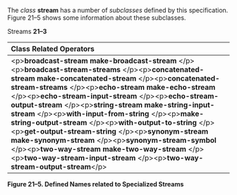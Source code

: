  

The *class* **stream** has a number of *subclasses* defined by this specification. Figure 21–5 shows some information about these subclasses. 

Streams **21–3**

 

 

|**Class Related Operators**|
| :- |
|\<p\>**broadcast-stream make-broadcast-stream** \</p\>\<p\>**broadcast-stream-streams** \</p\>\<p\>**concatenated-stream make-concatenated-stream** \</p\>\<p\>**concatenated-stream-streams** \</p\>\<p\>**echo-stream make-echo-stream** \</p\>\<p\>**echo-stream-input-stream** \</p\>\<p\>**echo-stream-output-stream** \</p\>\<p\>**string-stream make-string-input-stream** \</p\>\<p\>**with-input-from-string** \</p\>\<p\>**make-string-output-stream** \</p\>\<p\>**with-output-to-string** \</p\>\<p\>**get-output-stream-string** \</p\>\<p\>**synonym-stream make-synonym-stream** \</p\>\<p\>**synonym-stream-symbol** \</p\>\<p\>**two-way-stream make-two-way-stream** \</p\>\<p\>**two-way-stream-input-stream** \</p\>\<p\>**two-way-stream-output-stream**\</p\>|


**Figure 21–5. Defined Names related to Specialized Streams** 

